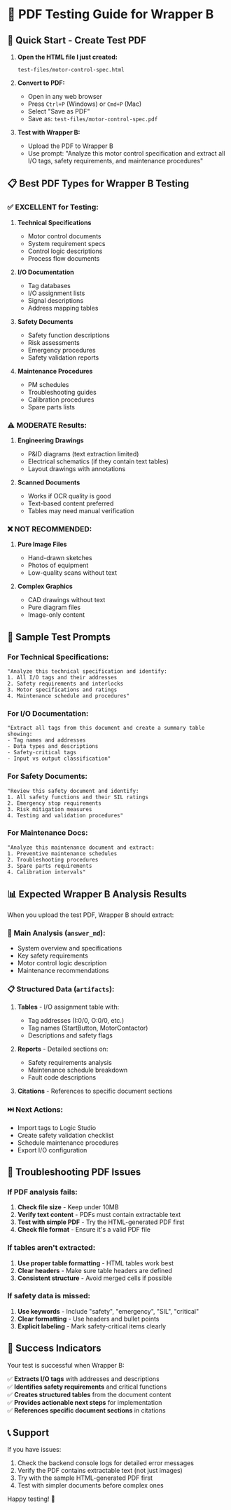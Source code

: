 # 📄 PDF Testing Guide for Wrapper B

## 🎯 Quick Start - Create Test PDF

1. **Open the HTML file I just created:**
   ```
   test-files/motor-control-spec.html
   ```

2. **Convert to PDF:**
   - Open in any web browser
   - Press `Ctrl+P` (Windows) or `Cmd+P` (Mac)
   - Select "Save as PDF"
   - Save as: `test-files/motor-control-spec.pdf`

3. **Test with Wrapper B:**
   - Upload the PDF to Wrapper B
   - Use prompt: "Analyze this motor control specification and extract all I/O tags, safety requirements, and maintenance procedures"

## 📋 Best PDF Types for Wrapper B Testing

### ✅ EXCELLENT for Testing:

1. **Technical Specifications**
   - Motor control documents
   - System requirement specs
   - Control logic descriptions
   - Process flow documents

2. **I/O Documentation**
   - Tag databases
   - I/O assignment lists
   - Signal descriptions
   - Address mapping tables

3. **Safety Documents**
   - Safety function descriptions
   - Risk assessments
   - Emergency procedures
   - Safety validation reports

4. **Maintenance Procedures**
   - PM schedules
   - Troubleshooting guides
   - Calibration procedures
   - Spare parts lists

### ⚠️ MODERATE Results:

1. **Engineering Drawings**
   - P&ID diagrams (text extraction limited)
   - Electrical schematics (if they contain text tables)
   - Layout drawings with annotations

2. **Scanned Documents**
   - Works if OCR quality is good
   - Text-based content preferred
   - Tables may need manual verification

### ❌ NOT RECOMMENDED:

1. **Pure Image Files**
   - Hand-drawn sketches
   - Photos of equipment
   - Low-quality scans without text

2. **Complex Graphics**
   - CAD drawings without text
   - Pure diagram files
   - Image-only content

## 🧪 Sample Test Prompts

### For Technical Specifications:
```
"Analyze this technical specification and identify:
1. All I/O tags and their addresses
2. Safety requirements and interlocks
3. Motor specifications and ratings
4. Maintenance schedule and procedures"
```

### For I/O Documentation:
```
"Extract all tags from this document and create a summary table showing:
- Tag names and addresses
- Data types and descriptions
- Safety-critical tags
- Input vs output classification"
```

### For Safety Documents:
```
"Review this safety document and identify:
1. All safety functions and their SIL ratings
2. Emergency stop requirements
3. Risk mitigation measures
4. Testing and validation procedures"
```

### For Maintenance Docs:
```
"Analyze this maintenance document and extract:
1. Preventive maintenance schedules
2. Troubleshooting procedures
3. Spare parts requirements
4. Calibration intervals"
```

## 📊 Expected Wrapper B Analysis Results

When you upload the test PDF, Wrapper B should extract:

### 📝 Main Analysis (`answer_md`):
- System overview and specifications
- Key safety requirements
- Motor control logic description
- Maintenance recommendations

### 📋 Structured Data (`artifacts`):

1. **Tables** - I/O assignment table with:
   - Tag addresses (I:0/0, O:0/0, etc.)
   - Tag names (StartButton, MotorContactor)
   - Descriptions and safety flags

2. **Reports** - Detailed sections on:
   - Safety requirements analysis
   - Maintenance schedule breakdown
   - Fault code descriptions

3. **Citations** - References to specific document sections

### ⏭️ Next Actions:
- Import tags to Logic Studio
- Create safety validation checklist
- Schedule maintenance procedures
- Export I/O configuration

## 🔧 Troubleshooting PDF Issues

### If PDF analysis fails:

1. **Check file size** - Keep under 10MB
2. **Verify text content** - PDFs must contain extractable text
3. **Test with simple PDF** - Try the HTML-generated PDF first
4. **Check file format** - Ensure it's a valid PDF file

### If tables aren't extracted:

1. **Use proper table formatting** - HTML tables work best
2. **Clear headers** - Make sure table headers are defined
3. **Consistent structure** - Avoid merged cells if possible

### If safety data is missed:

1. **Use keywords** - Include "safety", "emergency", "SIL", "critical"
2. **Clear formatting** - Use headers and bullet points
3. **Explicit labeling** - Mark safety-critical items clearly

## 🎉 Success Indicators

Your test is successful when Wrapper B:

✅ **Extracts I/O tags** with addresses and descriptions  
✅ **Identifies safety requirements** and critical functions  
✅ **Creates structured tables** from the document content  
✅ **Provides actionable next steps** for implementation  
✅ **References specific document sections** in citations  

## 📞 Support

If you have issues:
1. Check the backend console logs for detailed error messages
2. Verify the PDF contains extractable text (not just images)
3. Try with the sample HTML-generated PDF first
4. Test with simpler documents before complex ones

Happy testing! 🚀
